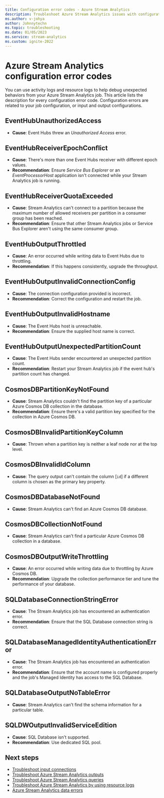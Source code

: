 ```yaml
---
title: Configuration error codes - Azure Stream Analytics
description: Troubleshoot Azure Stream Analytics issues with configuration error codes. 
ms.author: v-johya
author: Johnnytechn
ms.topic: troubleshooting
ms.date: 01/05/2023
ms.service: stream-analytics
ms.custom: ignite-2022
---
```


# Azure Stream Analytics configuration error codes

You can use activity logs and resource logs to help debug unexpected behaviors from your Azure Stream Analytics job. This article lists the description for every configuration error code. Configuration errors are related to your job configuration, or input and output configurations.

## EventHubUnauthorizedAccess

* **Cause**: Event Hubs threw an *Unauthorized Access* error.

## EventHubReceiverEpochConflict

* **Cause**: There's more than one Event Hubs receiver with different epoch values.
* **Recommendation**: Ensure *Service Bus Explorer* or an *EventProcessorHost* application isn't connected while your Stream Analytics job is running.

## EventHubReceiverQuotaExceeded

* **Cause**: Stream Analytics can't connect to a partition because the maximum number of allowed receivers per partition in a consumer group has been reached.
* **Recommendation**: Ensure that other Stream Analytics jobs or Service Bus Explorer aren't using the same consumer group.

## EventHubOutputThrottled

* **Cause**: An error occurred while writing data to Event Hubs due to throttling.
* **Recommendation**: If this happens consistently, upgrade the throughput.

## EventHubOutputInvalidConnectionConfig

* **Cause**: The connection configuration provided is incorrect.
* **Recommendation**: Correct the configuration and restart the job.

## EventHubOutputInvalidHostname

* **Cause**: The Event Hubs host is unreachable.
* **Recommendation**: Ensure the supplied host name is correct.

## EventHubOutputUnexpectedPartitionCount

* **Cause**: The Event Hubs sender encountered an unexpected partition count.
* **Recommendation**: Restart your Stream Analytics job if the event hub's partition count has changed.

## CosmosDBPartitionKeyNotFound

* **Cause**: Stream Analytics couldn't find the partition key of a particular Azure Cosmos DB collection in the database.
* **Recommendation**: Ensure there's a valid partition key specified for the collection in Azure Cosmos DB.

## CosmosDBInvalidPartitionKeyColumn

* **Cause**: Thrown when a partition key is neither a leaf node nor at the top level.

## CosmosDBInvalidIdColumn

* **Cause**: The query output can't contain the column \[`id`] if a different column is chosen as the primary key property.

## CosmosDBDatabaseNotFound

* **Cause**: Stream Analytics can't find an Azure Cosmos DB database.

## CosmosDBCollectionNotFound

* **Cause**: Stream Analytics can't find a particular Azure Cosmos DB collection in a database.

## CosmosDBOutputWriteThrottling

* **Cause**: An error occurred while writing data due to throttling by Azure Cosmos DB.
* **Recommendation**: Upgrade the collection performance tier and tune the performance of your database.

## SQLDatabaseConnectionStringError

* **Cause**: The Stream Analytics job has encountered an authentication error.
* **Recommendation**: Ensure that the SQL Database connection string is correct.

## SQLDatabaseManagedIdentityAuthenticationError

* **Cause**: The Stream Analytics job has encountered an authentication error. 
* **Recommendation**: Ensure that the account name is configured properly and the job's Managed Identity has access to the SQL Database.

## SQLDatabaseOutputNoTableError

* **Cause**: Stream Analytics can't find the schema information for a particular table.

## SQLDWOutputInvalidServiceEdition

* **Cause**: SQL Database isn't supported.
* **Recommendation**: Use dedicated SQL pool.

## Next steps

* [Troubleshoot input connections](stream-analytics-troubleshoot-input.md)
* [Troubleshoot Azure Stream Analytics outputs](stream-analytics-troubleshoot-output.md)
* [Troubleshoot Azure Stream Analytics queries](stream-analytics-troubleshoot-query.md)
* [Troubleshoot Azure Stream Analytics by using resource logs](stream-analytics-job-diagnostic-logs.md)
* [Azure Stream Analytics data errors](data-errors.md)
